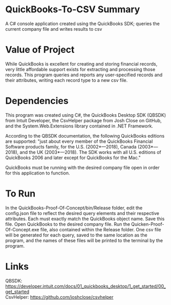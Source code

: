 # QuickBooks-To-CSV Summary
A C# console application created using the QuickBooks SDK; queries the current company file and writes results to csv

# Value of Project
While QuickBooks is excellent for creating and storing financial records, very little affordable support exists for extracting and processing those records. This program queries and reports any user-specified records and their attributes, writing each record type to a new csv file. 

# Dependencies
This program was created using C#, the QuickBooks Desktop SDK (QBSDK) from Intuit Developer, the CsvHelper package from Josh Close on GitHub, and the System.Web.Extensions library contained in .NET Framework. 

According to the QBSDK documentation, the following QuickBooks editions are supported: "just about every member of the QuickBooks Financial Software products family, for the U.S. (2002*—2018), Canada (2003*—2018), and the UK (2003*—2018). The SDK works with all U.S. editions of QuickBooks 2006 and later except for QuickBooks for the Mac."

QuickBooks must be running with the desired company file open in order for this application to function.

# To Run
In the QuickBooks-Proof-Of-Concept/bin/Release folder, edit the config.json file to reflect the desired query elements and their respective attributes. Each must exactly match the QuickBooks object name. Save this file. Open QuickBooks to the desired company file. Run the Quicken-Proof-Of-Concept.exe file, also contained within the Release folder. One csv file will be generated for each query, saved to the same location as the program, and the names of these files will be printed to the terminal by the program.

# Links
QBSDK: https://developer.intuit.com/docs/01_quickbooks_desktop/1_get_started/00_get_started <br>
CsvHelper: https://github.com/joshclose/csvhelper
